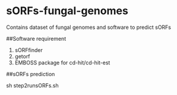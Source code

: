 # sORFs-fungal-genomes
Contains dataset of fungal genomes and software to predict sORFs

##Software requirement
1. sORFfinder
2. getorf
3. EMBOSS package for cd-hit/cd-hit-est

##sORFs prediction

sh step2runsORFs.sh


